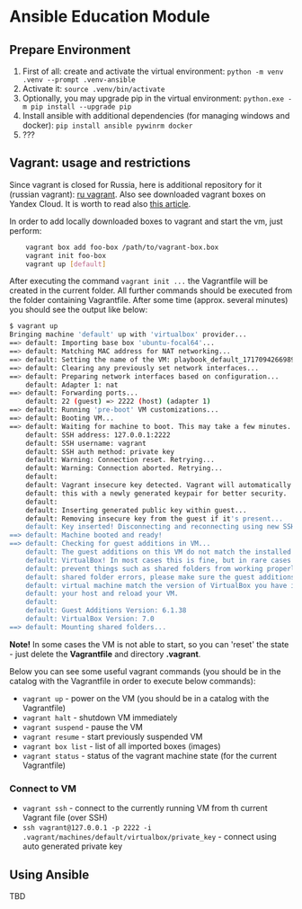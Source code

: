 <!-- cspell:ignore pywinrm -->

# Ansible Education Module

## Prepare Environment

1. First of all: create and activate the virtual environment: `python -m venv .venv --prompt .venv-ansible`
2. Activate it: `source .venv/bin/activate`
3. Optionally, you may upgrade pip in the virtual environment: `python.exe -m pip install --upgrade pip`
4. Install ansible with additional dependencies (for managing windows and docker): `pip install ansible pywinrm docker`
5. ???

## Vagrant: usage and restrictions

Since vagrant is closed for Russia, here is additional repository for it (russian vagrant): [ru vagrant](http://vagrant.elab.pro/).
Also see downloaded vagrant boxes on Yandex Cloud. It is worth to read also [this article](https://habr.com/ru/articles/735700/).

In order to add locally downloaded boxes to vagrant and start the vm, just perform:

```bash
    vagrant box add foo-box /path/to/vagrant-box.box
    vagrant init foo-box
    vagrant up [default]
```

After executing the command `vagrant init ...` the Vagrantfile will be created in the current folder. All further commands should be executed from the folder containing Vagrantfile.
After some time (approx. several minutes) you should see the output like below:

```sh
$ vagrant up 
Bringing machine 'default' up with 'virtualbox' provider...
==> default: Importing base box 'ubuntu-focal64'...
==> default: Matching MAC address for NAT networking...
==> default: Setting the name of the VM: playbook_default_1717094266989_83025
==> default: Clearing any previously set network interfaces...
==> default: Preparing network interfaces based on configuration...
    default: Adapter 1: nat
==> default: Forwarding ports...
    default: 22 (guest) => 2222 (host) (adapter 1)
==> default: Running 'pre-boot' VM customizations...
==> default: Booting VM...
==> default: Waiting for machine to boot. This may take a few minutes...
    default: SSH address: 127.0.0.1:2222
    default: SSH username: vagrant
    default: SSH auth method: private key
    default: Warning: Connection reset. Retrying...
    default: Warning: Connection aborted. Retrying...
    default: 
    default: Vagrant insecure key detected. Vagrant will automatically replace
    default: this with a newly generated keypair for better security.
    default: 
    default: Inserting generated public key within guest...
    default: Removing insecure key from the guest if it's present...
    default: Key inserted! Disconnecting and reconnecting using new SSH key...
==> default: Machine booted and ready!
==> default: Checking for guest additions in VM...
    default: The guest additions on this VM do not match the installed version of
    default: VirtualBox! In most cases this is fine, but in rare cases it can
    default: prevent things such as shared folders from working properly. If you see
    default: shared folder errors, please make sure the guest additions within the
    default: virtual machine match the version of VirtualBox you have installed on
    default: your host and reload your VM.
    default:
    default: Guest Additions Version: 6.1.38
    default: VirtualBox Version: 7.0
==> default: Mounting shared folders...
```

**Note!** In some cases the VM is not able to start, so you can 'reset' the state - just delete the **Vagrantfile** and directory **.vagrant**.

Below you can see some useful vagrant commands (you should be in the catalog with the Vagrantfile in order to execute below commands):

- `vagrant up` - power on the VM (you should be in a catalog with the Vagrantfile)
- `vagrant halt` - shutdown VM immediately
- `vagrant suspend` - pause the VM
- `vagrant resume` - start previously suspended VM
- `vagrant box list` - list of all imported boxes (images)
- `vagrant status` - status of the vagrant machine state (for the current Vagrantfile)

### Connect to VM

- `vagrant ssh` - connect to the currently running VM from th current Vagrant file (over SSH)
- `ssh vagrant@127.0.0.1 -p 2222 -i .vagrant/machines/default/virtualbox/private_key` - connect using auto generated private key

## Using Ansible

TBD
